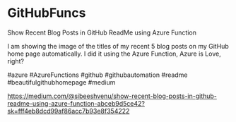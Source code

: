 # GitHubFuncs

Show Recent Blog Posts in GitHub ReadMe using Azure Function

I am showing the image of the titles of my recent 5 blog posts on my GitHub home page automatically. I did it using the Azure Function, Azure is Love, right?

#azure #AzureFunctions #github #githubautomation #readme #beautifulgithubhomepage #medium 

https://medium.com/@sibeeshvenu/show-recent-blog-posts-in-github-readme-using-azure-function-abceb9d5ce42?sk=fff4eb8dcd99af86acc7b93e8f354222
